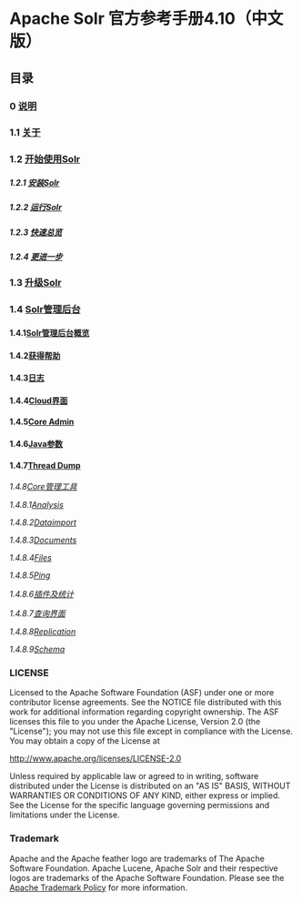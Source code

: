 # Apache Solr 官方参考手册4.10（中文版） #

## 目录 ##

### 0 [说明](solr-ref-guide-zh/0-apache-solr-reference-guide.md) ###
### 1.1 [关于](solr-ref-guide-zh/1.1-about-this-guide.md) ###
### 1.2 [开始使用Solr](solr-ref-guide-zh/1.2.0-getting-started.md) ###
##### 1.2.1 [安装Solr](solr-ref-guide-zh/1.2.1-installing-solr.md) #####
##### 1.2.2 [运行Solr](solr-ref-guide-zh/1.2.2-running-solr.md) #####
##### 1.2.3 [快速总览](solr-ref-guide-zh/1.2.3-a-quick-overview.md) #####
##### 1.2.4 [更进一步](solr-ref-guide-zh/1.2.4-a-step-closer.md) #####
### 1.3 [升级Solr](solr-ref-guide-zh/1.3-upgrading-solr.md) ###
### 1.4 [Solr管理后台](solr-ref-guide-zh/1.4.0-using-the-solr-administration-user-interface.md) ####
#### 1.4.1[Solr管理后台概览](solr-ref-guide-zh/1.4.1-overview-of-the-solr-admin-ui.md) ####
#### 1.4.2[获得帮助](solr-ref-guide-zh/1.4.2-getting-assistance.md) ####
#### 1.4.3[日志](solr-ref-guide-zh/1.4.3-logging.md) ####
#### 1.4.4[Cloud界面](solr-ref-guide-zh/1.4.4-cloud-screens.md) ####
#### 1.4.5[Core Admin](solr-ref-guide-zh/1.4.5-core-admin.md) ####
#### 1.4.6[Java参数](solr-ref-guide-zh/1.4.6-java-properties.md) ####
#### 1.4.7[Thread Dump](solr-ref-guide-zh/1.4.7-thread-dump.md) ####

*1.4.8[Core管理工具](solr-ref-guide-zh/1.4.8.0-core-specific-tools.md)*

*1.4.8.1[Analysis](solr-ref-guide-zh/1.4.8.1-analysis-screen.md)*

*1.4.8.2[Dataimport](solr-ref-guide-zh/1.4.8.2-dataimport-screen.md)*

*1.4.8.3[Documents](solr-ref-guide-zh/1.4.8.3-documents-screen.md)*

*1.4.8.4[Files](solr-ref-guide-zh/1.4.8.4-files-screen.md)*

*1.4.8.5[Ping](solr-ref-guide-zh/1.4.8.5-ping.md)*

*1.4.8.6[插件及统计](solr-ref-guide-zh/1.4.8.6-plugins-and-stats-screen.md)*

*1.4.8.7[查询界面](solr-ref-guide-zh/1.4.8.7-query-screen.md)*

*1.4.8.8[Replication](solr-ref-guide-zh/1.4.8.8-replication-screen.md)*

*1.4.8.9[Schema](solr-ref-guide-zh/1.4.8.9-schema-browser-screen.md)*

### LICENSE
Licensed to the Apache Software Foundation (ASF) under one or more contributor license agreements.  See the NOTICE file distributed with this work for additional information regarding copyright ownership.  The ASF licenses this file to you under the Apache License, Version 2.0 (the "License"); you may not use this file except in compliance with the License.  You may obtain a copy of the License at

http://www.apache.org/licenses/LICENSE-2.0

Unless required by applicable law or agreed to in writing, software distributed under the License is distributed on an "AS IS" BASIS, WITHOUT WARRANTIES OR CONDITIONS OF ANY KIND, either express or implied.  See the License for the specific language governing permissions and limitations under the License.

### Trademark
Apache and the Apache feather logo are trademarks of The Apache Software Foundation. Apache Lucene, Apache Solr and their respective logos are trademarks of the Apache Software Foundation. Please see the [Apache Trademark Policy](http://www.apache.org/foundation/marks/) for more information.
